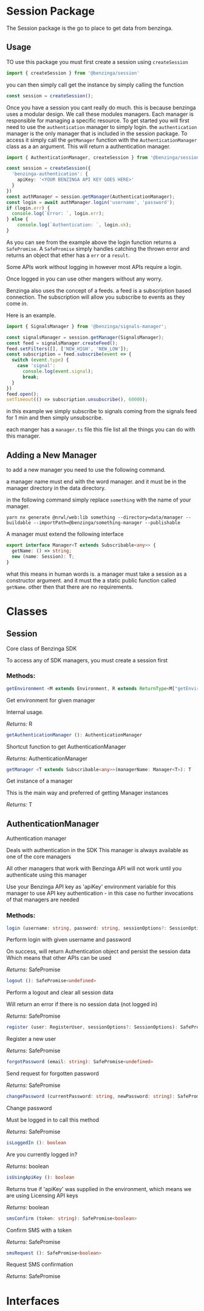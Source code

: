 # Session Package

The Session package is the go to place to get data from benzinga.

## Usage


TO use this package you must first create a session using `createSession`

```ts
import { createSession } from '@benzinga/session'
```

you can then simply call get the instance by simply calling the function

```ts
const session = createSession();
```

Once you have a session you cant really do much. this is because benzinga uses a modular design.
We call these modules managers. Each manager is responsible for managing a specific resource.
To get started you will first need to use the `authentication` manager to simply login. the `authentication` manager
is the only manager that is included in the session package. To access it simply call the `getManager` function with the `AuthenticationManager` class as a an argument. This will return a authentication manager.

```ts
import { AuthenticationManager, createSession } from '@benzinga/session';

const session = createSession({
  'benzinga-authentication': {
    apiKey: '<YOUR BENZINGA API KEY GOES HERE>'
  }
})
const authManager = session.getManager(AuthenticationManager);
const login = await authManager.login('username', 'password');
if (login.err) {
  console.log(`Error: `, login.err);
} else {
	console.log(`Authentication: `, login.ok);
}
```

As you can see from the example above the login function returns a `SafePromise`. A `SafePromise` simply handles catching the thrown error and returns an object that ether has a `err` or a `result`.

Some APIs work without logging in however most APIs require a login.

Once logged in you can use other mangers without any worry.

Benzinga also uses the concept of a feeds. a feed is a subscription based connection. The subscription will allow you subscribe to events as they come in.

Here is an example.

```ts
import { SignalsManager } from '@benzinga/signals-manager';

const signalsManager = session.getManager(SignalsManager);
const feed = signalsManager.createFeed();
feed.setFilters([], ['NEW_HIGH', 'NEW_LOW']);
const subscription = feed.subscribe(event => {
  switch (event.type) {
    case 'signal':
      console.log(event.signal);
      break;
  }
})
feed.open();
setTimeout(() => subscription.unsubscribe(), 60000);
```

in this example we simply subscribe to signals coming from the signals feed for 1 min and then simply unsubscribe.

each manger has a `manager.ts` file this file list all the things you can do with this manager.

## Adding a New Manager

to add a new manager you need to use the following command.

a manager name must end with the word manager. and it must be in the manager directory in the data directory.

in the following command simply replace `something` with the name of your manager.

```
yarn nx generate @nrwl/web:lib something --directory=data/manager --buildable --importPath=@benzinga/something-manager --publishable
```

A manager must extend the following interface

```ts
export interface Manager<T extends Subscribable<any>> {
  getName: () => string;
  new (name: Session): T;
}
```

what this means in human words is. a manager must take a session as a constructor argument. and it must the a static public function called `getName`. other then that there are no requirements.



# Classes
## Session
Core class of Benzinga SDK

To access any of SDK managers, you must create a session first

### Methods: 
```ts
getEnvironment <M extends Environment, R extends ReturnType<M["getEnvironment"]>>(managerEnv: M): R
```
Get environment for given manager

Internal usage.

*Returns:* R


```ts
getAuthenticationManager (): AuthenticationManager
```
Shortcut function to get AuthenticationManager

*Returns:* AuthenticationManager


```ts
getManager <T extends Subscribable<any>>(managerName: Manager<T>): T
```
Get instance of a manager

This is the main way and preferred of getting Manager instances

*Returns:* T


## AuthenticationManager
Authentication manager

Deals with authentication in the SDK
This manager is always available as one of the core managers

All other managers that work with Benzinga API will not work until
you authenticate using this manager

Use your Benzinga API key as 'apiKey' environment variable for this manager to use API key authentication - in this case no further invocations of that managers are needed

### Methods: 
```ts
login (username: string, password: string, sessionOptions?: SessionOptions): SafePromise<Authentication>
```
Perform login with given username and password

On success, will return Authentication object and persist the session data
Which means that other APIs can be used

*Returns:* SafePromise<Authentication>


```ts
logout (): SafePromise<undefined>
```
Perform a logout and clear all session data

Will return an error if there is no session data (not logged in)

*Returns:* SafePromise<undefined>


```ts
register (user: RegisterUser, sessionOptions?: SessionOptions): SafePromise<Authentication>
```
Register a new user

*Returns:* SafePromise<Authentication>


```ts
forgotPassword (email: string): SafePromise<undefined>
```
Send request for forgotten password

*Returns:* SafePromise<undefined>


```ts
changePassword (currentPassword: string, newPassword: string): SafePromise<undefined>
```
Change password

Must be logged in to call this method

*Returns:* SafePromise<undefined>


```ts
isLoggedIn (): boolean
```
Are you currently logged in?

*Returns:* boolean


```ts
isUsingApiKey (): boolean
```
Returns true if 'apiKey' was supplied in the environment, which means
we are using Licensing API keys

*Returns:* boolean


```ts
smsConfirm (token: string): SafePromise<boolean>
```
Confirm SMS with a token

*Returns:* SafePromise<boolean>


```ts
smsRequest (): SafePromise<boolean>
```
Request SMS confirmation

*Returns:* SafePromise<boolean>




# Interfaces
